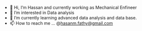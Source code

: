 - 👋 Hi, I’m Hassan and currently working as Mechanical Enfineer
- 👀 I’m interested in Data analysis
- 🌱 I’m currently learning advanced data analysis and data base.
- 📫 How to reach me ... @hasanm.fathy@gmail.com

<!---
Hassan-MFathy/Hassan-MFathy is a ✨ special ✨ repository because its `README.md` (this file) appears on your GitHub profile.
You can click the Preview link to take a look at your changes.
--->
